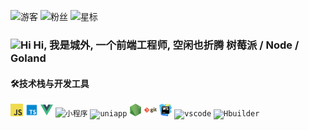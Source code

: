 ![游客](https://visitor-badge.glitch.me/badge?page_id=Ricemonster.readme)
![粉丝](https://img.shields.io/github/followers/Ricemonster?label=%E8%BF%BD%E9%9A%8F%E8%80%85&style=for-the-badge)
![星标](https://img.shields.io/github/stars/Ricemonster?label=%E6%98%9F%E6%A0%87&style=for-the-badge)


###  <img src='https://qpluspicture.oss-cn-beijing.aliyuncs.com/6LjjQA/Hi.gif' alt='Hi' width="24"/> Hi, 我是城外, 一个前端工程师, 空闲也折腾 树莓派 / Node / Goland



#### 🛠️技术栈与开发工具
<code><img height="20" src="https://raw.githubusercontent.com/github/explore/80688e429a7d4ef2fca1e82350fe8e3517d3494d/topics/javascript/javascript.png" alt="javascript"></code>
<code><img height="20" src="https://github.com/likaia/likaia/blob/main/typescript.png"></code>
<code><img height="20" src="https://raw.githubusercontent.com/github/explore/80688e429a7d4ef2fca1e82350fe8e3517d3494d/topics/vue/vue.png" alt="vue"></code>
<code><img height="20" src="http://img.weiye.me/zcimgdir/album/file_59843182e2a80.jpg" alt="小程序"></code>
<code><img height="20" src="https://gimg2.baidu.com/image_search/src=http%3A%2F%2Fwww.dxzy163.com%2Fpic%2Fuploadimg%2F2020-1%2F202012016331812272.jpg&refer=http%3A%2F%2Fwww.dxzy163.com&app=2002&size=f9999,10000&q=a80&n=0&g=0n&fmt=jpeg?sec=1622877712&t=ed0de7aa6941d8f95d5492cbc394d3cc" alt="uniapp"></code>
<code><img height="20" src="https://raw.githubusercontent.com/github/explore/80688e429a7d4ef2fca1e82350fe8e3517d3494d/topics/nodejs/nodejs.png" alt="node"></code>
<code><img height="20" src="https://raw.githubusercontent.com/github/explore/80688e429a7d4ef2fca1e82350fe8e3517d3494d/topics/git/git.png" alt="git"></code>
<code><img height="20" src="https://github.com/likaia/likaia/blob/main/webstorm.png" alt="webstorm"></code>
<code><img height="20" src="https://gss3.bdstatic.com/84oSdTum2Q5BphGlnYG/timg?wapp&quality=80&size=b150_150&subsize=20480&cut_x=0&cut_w=0&cut_y=0&cut_h=0&sec=1369815402&srctrace&di=350fbd7c28c18e44896297f74a45a8e2&wh_rate=null&src=http%3A%2F%2Fimgsrc.baidu.com%2Fforum%2Fpic%2Fitem%2Fe54e416134a85edf16c2b54046540923dc547583.jpg" alt="vscode"></code>
<code><img height="20" src="https://z3.ax1x.com/2021/05/06/gl1IPK.png" alt="Hbuilder"></code>

